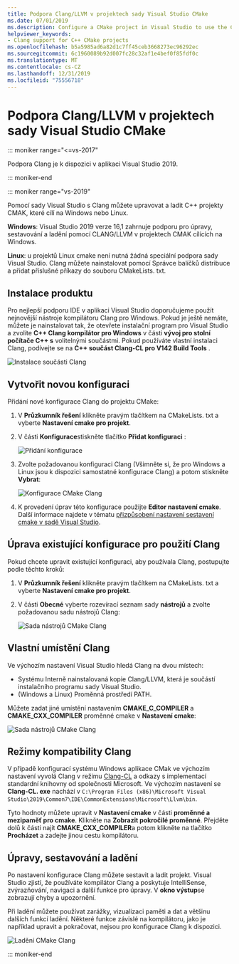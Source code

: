 ```yaml
---
title: Podpora Clang/LLVM v projektech sady Visual Studio CMake
ms.date: 07/01/2019
ms.description: Configure a CMake project in Visual Studio to use the Clang/LLVM toolchain.
helpviewer_keywords:
- Clang support for C++ CMake projects
ms.openlocfilehash: b5a5985ad6a82d1c7ff45ceb3668273ec96292ec
ms.sourcegitcommit: 6c1960089b92d007fc28c32af1e4bef0f85fdf0c
ms.translationtype: MT
ms.contentlocale: cs-CZ
ms.lasthandoff: 12/31/2019
ms.locfileid: "75556718"
---
```

# <a name="clangllvm-support-in-visual-studio-cmake-projects"></a>Podpora Clang/LLVM v projektech sady Visual Studio CMake

::: moniker range="<=vs-2017"

Podpora Clang je k dispozici v aplikaci Visual Studio 2019.

::: moniker-end

::: moniker range="vs-2019"

Pomocí sady Visual Studio s Clang můžete upravovat a ladit C++ projekty CMAK, které cílí na Windows nebo Linux.

**Windows**: Visual Studio 2019 verze 16,1 zahrnuje podporu pro úpravy, sestavování a ladění pomocí CLANG/LLVM v projektech CMAK cílících na Windows.

**Linux**: u projektů Linux cmake není nutná žádná speciální podpora sady Visual Studio. Clang můžete nainstalovat pomocí Správce balíčků distribuce a přidat příslušné příkazy do souboru CMakeLists. txt.

## <a name="install"></a>Instalace produktu

Pro nejlepší podporu IDE v aplikaci Visual Studio doporučujeme použít nejnovější nástroje kompilátoru Clang pro Windows. Pokud je ještě nemáte, můžete je nainstalovat tak, že otevřete instalační program pro Visual Studio a zvolíte  **C++ Clang kompilátor pro Windows** v části **vývoj pro stolní počítače C++ s** volitelnými součástmi. Pokud používáte vlastní instalaci Clang, podívejte se na  **C++ součást Clang-CL pro V142 Build Tools** .

![Instalace součásti Clang](media/clang-install-vs2019.png)

## <a name="create-a-new-configuration"></a>Vytvořit novou konfiguraci

Přidání nové konfigurace Clang do projektu CMake:

1. V **Průzkumník řešení** klikněte pravým tlačítkem na CMakeLists. txt a vyberte **Nastavení cmake pro projekt**.

1. V části **Konfigurace**stiskněte tlačítko **Přidat konfiguraci** :

   ![Přidání konfigurace](media/cmake-add-config-icon.png)

1. Zvolte požadovanou konfiguraci Clang (Všimněte si, že pro Windows a Linux jsou k dispozici samostatné konfigurace Clang) a potom stiskněte **Vybrat**:

   ![Konfigurace CMake Clang](media/cmake-clang-configuration.png)

1. K provedení úprav této konfigurace použijte **Editor nastavení cmake**. Další informace najdete v tématu [přizpůsobení nastavení sestavení cmake v sadě Visual Studio](customize-cmake-settings.md).

## <a name="modify-an-existing-configuration-to-use-clang"></a>Úprava existující konfigurace pro použití Clang

Pokud chcete upravit existující konfiguraci, aby používala Clang, postupujte podle těchto kroků:

1. V **Průzkumník řešení** klikněte pravým tlačítkem na CMakeLists. txt a vyberte **Nastavení cmake pro projekt**.

1. V části **Obecné** vyberte rozevírací seznam sady **nástrojů** a zvolte požadovanou sadu nástrojů Clang:

   ![Sada nástrojů CMake Clang](media/cmake-clang-toolset.png)

## <a name="custom-clang-locations"></a>Vlastní umístění Clang

Ve výchozím nastavení Visual Studio hledá Clang na dvou místech:

- Systému Interně nainstalovaná kopie Clang/LLVM, která je součástí instalačního programu sady Visual Studio.
- (Windows a Linux) Proměnná prostředí PATH.

Můžete zadat jiné umístění nastavením **CMAKE_C_COMPILER** a **CMAKE_CXX_COMPILER** proměnné cmake v **Nastavení cmake**:

![Sada nástrojů CMake Clang](media/clang-location-cmake.png)

## <a name="clang-compatibility-modes"></a>Režimy kompatibility Clang

V případě konfigurací systému Windows aplikace CMak ve výchozím nastavení vyvolá Clang v režimu [Clang-CL](https://llvm.org/devmtg/2014-04/PDFs/Talks/clang-cl.pdf) a odkazy s implementací standardní knihovny od společnosti Microsoft. Ve výchozím nastavení se **Clang-CL. exe** nachází v `C:\Program Files (x86)\Microsoft Visual Studio\2019\Common7\IDE\CommonExtensions\Microsoft\Llvm\bin`.

 Tyto hodnoty můžete upravit v **Nastavení cmake** v části **proměnné a mezipaměť pro cmake**. Klikněte na **Zobrazit pokročilé proměnné**. Přejděte dolů k části najít **CMAKE_CXX_COMPILER**a potom klikněte na tlačítko **Procházet** a zadejte jinou cestu kompilátoru.

## <a name="edit-build-and-debug"></a>Úpravy, sestavování a ladění

Po nastavení konfigurace Clang můžete sestavit a ladit projekt. Visual Studio zjistí, že používáte kompilátor Clang a poskytuje IntelliSense, zvýrazňování, navigaci a další funkce pro úpravy. V **okno výstup**se zobrazují chyby a upozornění.

Při ladění můžete používat zarážky, vizualizaci paměti a dat a většinu dalších funkcí ladění. Některé funkce závislé na kompilátoru, jako je například upravit a pokračovat, nejsou pro konfigurace Clang k dispozici.

![Ladění CMake Clang](media/clang-debug-visualize.png)

::: moniker-end
